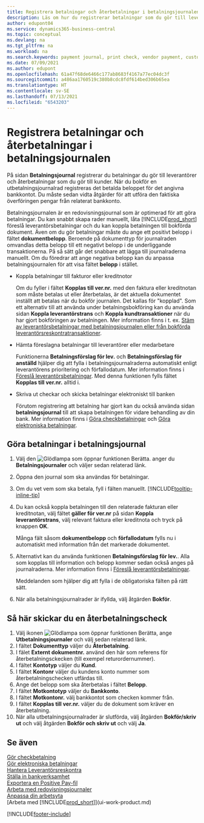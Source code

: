 ```yaml
---
title: Registrera betalningar och återbetalningar i betalningsjournalen
description: Läs om hur du registrerar betalningar som du gör till leverantörer och återbetalningar som du gör till kunder på sidan Betalningsjournal.
author: edupont04
ms.service: dynamics365-business-central
ms.topic: conceptual
ms.devlang: na
ms.tgt_pltfrm: na
ms.workload: na
ms.search.keywords: payment journal, print check, vendor payment, customer refund, refund check, creditor, debt, balance due, AP
ms.date: 07/09/2021
ms.author: edupont
ms.openlocfilehash: 61a47f68de6466c177ab8683f4167a77ec04dc3f
ms.sourcegitcommit: a486aa1760519c380b8cdc8fdf614bed306b65ea
ms.translationtype: HT
ms.contentlocale: sv-SE
ms.lasthandoff: 07/13/2021
ms.locfileid: "6543203"
---
```

# <a name="record-payments-and-refunds-in-the-payment-journal"></a>Registrera betalningar och återbetalningar i betalningsjournalen

På sidan **Betalningsjournal** registrerar du betalningar du gör till leverantörer och återbetalningar som du gör till kunder. När du bokför en utbetalningsjournalrad registreras det betalda beloppet för det angivna bankkontot. Du måste sedan vidta åtgärder för att utföra den faktiska överföringen pengar från relaterat bankkonto.  

Betalningsjournalen är en redovisningsjournal som är optimerad för att göra betalningar. Du kan snabbt skapa rader manuellt, låta [!INCLUDE[prod_short](includes/prod_short.md)] föreslå leverantörsbetalningar och du kan koppla betalningen till bokförda dokument. Även om du gör betalningar måste du ange ett positivt belopp i fältet **dokumentbelopp**. Beroende på dokumenttyp för journalraden omvandlas detta belopp till ett negativt belopp i de underliggande transaktionerna. På så sätt går det snabbare att lägga till journalraderna manuellt. Om du föredrar att ange negativa belopp kan du anpassa betalningsjournalen för att visa fältet **belopp** i stället.  

- Koppla betalningar till fakturor eller kreditnotor

    Om du fyller i fältet **Kopplas till ver.nr.** med den faktura eller kreditnotan som måste betalas ut eller återbetalas, är det aktuella dokumentet inställt att betalas när du bokför journalen. Det kallas för "kopplad". Som ett alternativ till att använda under betalningsbokföring kan du använda sidan **Koppla leverantörstrans** och **Koppla kundtransaktioner** när du har gjort bokföringen av betalningen. Mer information finns i t. ex. [Stäm av leverantörsbetalningar med betalningsjournalen eller från bokförda leverantörsreskontratransaktioner](payables-how-apply-purchase-transactions-manually.md).  

- Hämta föreslagna betalningar till leverantörer eller medarbetare

    Funktionerna **Betalningsförslag för lev.** och **Betalningsförslag för anställd** hjälper dig att fylla i betalningsjournalraderna automatiskt enligt leverantörens prioritering och förfallodatum. Mer information finns i [Föreslå leverantörsbetalningar](payables-how-suggest-vendor-payments.md). Med denna funktionen fylls fältet **Kopplas till ver.nr.** alltid i.  

- Skriva ut checkar och skicka betalningar elektroniskt till banken

    Förutom registrering att betalning har gjort kan du också använda sidan **betalningsjournal** till att skapa betalningen för vidare behandling av din bank. Mer information finns i [Göra checkbetalningar](payables-how-work-checks.md) och [Göra elektroniska betalningar](finance-make-payments-with-bank-data-conversion-service-or-sepa-credit-transfer.md#exporting-payments-to-a-bank-file).  

## <a name="to-make-payments-in-the-payment-journal"></a>Göra betalningar i betalningsjournal

1. Välj den ![Glödlampa som öppnar funktionen Berätta.](media/ui-search/search_small.png "Berätta för mig vad du vill göra") anger du **Betalningsjournaler** och väljer sedan relaterad länk.
2. Öppna den journal som ska användas för betalningar.
3. Om du vet vem som ska betala, fyll i fälten manuellt. [!INCLUDE[tooltip-inline-tip](includes/tooltip-inline-tip_md.md)]
4. Du kan också koppla betalningen till den relaterade fakturan eller kreditnotan, välj fältet **gäller för ver.nr** på sidan **Koppla leverantörstrans**, välj relevant faktura eller kreditnota och tryck på knappen **OK**.

    Många fält såsom **dokumentbelopp** och **förfallodatum** fylls nu i automatiskt med information från det markerade dokumentet.
5. Alternativt kan du använda funktionen **Betalningsförslag för lev.**. Alla som kopplas till information och belopp kommer sedan också anges på journalraderna. Mer information finns i [Föreslå leverantörsbetalningar](payables-how-suggest-vendor-payments.md).

    Meddelanden som hjälper dig att fylla i de obligatoriska fälten på rätt sätt.
6. När alla betalningsjournalrader är ifyllda, välj åtgärden **Bokför**.


## <a name="to-issue-a-refund-check"></a>Så här skickar du en återbetalningscheck

1. Välj ikonen ![Glödlampa som öppnar funktionen Berätta](media/ui-search/search_small.png "Berätta för mig vad du vill göra"), ange **Utbetalningsjournaler** och välj sedan relaterad länk.
2. I fältet **Dokumenttyp** väljer du **Återbetalning**.  
3. I fälet **Externt dokumentnr.** använd den här som referens för återbetalningsckecken (till exempel returordernummer).  
4. I fältet **Kontotyp** väljer du **Kund**.  
5. I fältet **Kontonr** väljer du kundens konto nummer som återbetalningschecken utfärdas till.  
6. Ange det belopp som ska återbetalas i fältet **Belopp**.  
7. I fältet **Motkontotyp** väljer du **Bankkonto**.  
8. I fältet **Motkontonr.** välj bankkontot som checken kommer från.  
9. I fältet **Kopplas till ver.nr.** väljer du de dokument som kräver en återbetalning.  
10. När alla utbetalningsjournalrader är slutförda, välj åtgärden **Bokför/skriv ut** och välj åtgärden **Bokför och skriv ut** och välj **Ja**.  
  

## <a name="see-also"></a>Se även
[Gör checkbetalning](payables-how-work-checks.md)  
[Gör elektroniska betalningar](finance-make-payments-with-bank-data-conversion-service-or-sepa-credit-transfer.md#exporting-payments-to-a-bank-file)  
[Hantera Leverantörsreskontra](payables-manage-payables.md)  
[Ställa in bankverksamhet](bank-setup-banking.md)  
[Exportera en Positive Pay-fil](finance-how-positive-pay.md)  
[Arbeta med redovisningsjournaler](ui-work-general-journals.md)  
[Anpassa din arbetsyta](ui-personalization-user.md)  
[Arbeta med [!INCLUDE[prod_short](includes/prod_short.md)]](ui-work-product.md)  


[!INCLUDE[footer-include](includes/footer-banner.md)]
